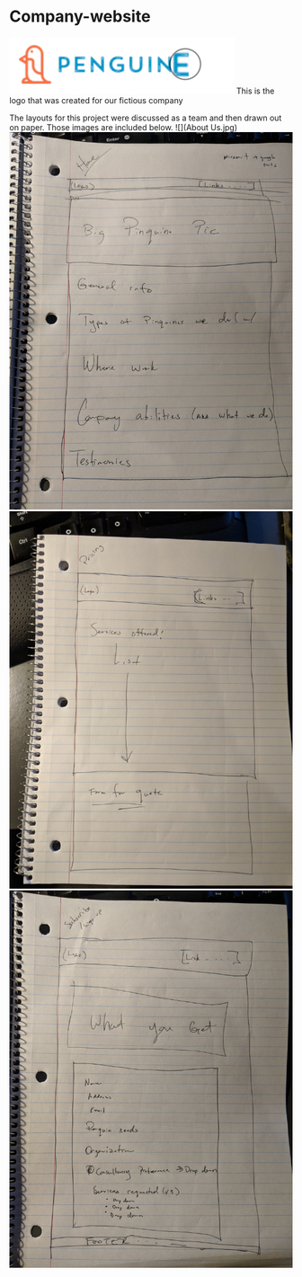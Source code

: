 # Company-website

![](inlineLogo.png) This is the logo that was created for our fictious company

The layouts for this project were discussed as a team and then drawn out on paper. Those images are included below. 
![](About Us.jpg)
![](Home.jpg)
![](Pricing.jpg)
![](Sign-up.jpg)


